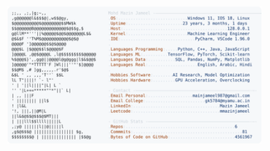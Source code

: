 <picture>
  <source srcset="https://raw.githubusercontent.com/mmazinjameel/mmazinjameel/main/dark_mode.svg?v=1738872589" media="(prefers-color-scheme: dark)">
  <img src="https://raw.githubusercontent.com/mmazinjameel/mmazinjameel/main/light_mode.svg?v=1738872589">
</picture>
